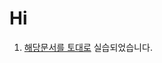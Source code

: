 # Hi

1. [해당문서를 토대로](https://velog.io/@ansrjsdn/React.lazy-%EC%82%AC%EC%9A%A9%ED%95%B4%EB%B3%B4%EA%B8%B0) 실습되었습니다.
